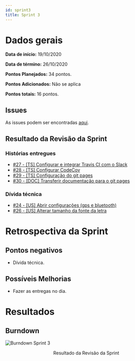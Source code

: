 ```yaml
---
id: sprint3
title: Sprint 3
---
```


# Dados gerais
**Data de início:** 19/10/2020

**Data de término:** 26/10/2020

**Pontos Planejados:** 34 pontos.

**Pontos Adicionados:** Não se aplica

**Pontos totais:** 16 pontos.

## Issues

As issues podem ser encontradas [aqui](https://github.com/track-cooler/app_track_cooler/milestone/4?closed=1).

## Resultado da Revisão da Sprint

### Histórias entregues

* [#27 - [TS] Configurar e integrar Travis CI com o Slack](https://github.com/track-cooler/app_track_cooler/issues/27)
* [#28 - [TS] Configurar CodeCov](https://github.com/track-cooler/app_track_cooler/issues/28)
* [#29 - [TS] Configuração do git pages](https://github.com/track-cooler/app_track_cooler/issues/29)
* [#30 - [DOC] Transferir documentação para o git pages](https://github.com/track-cooler/app_track_cooler/issues/30)

### Dívida técnica

* [#24 - [US] Abrir configurações (gps e bluetooth)](https://github.com/track-cooler/app_track_cooler/issues/24)
* [#26 - [US] Alterar tamanho da fonte da letra](https://github.com/track-cooler/app_track_cooler/pull/26)

# Retrospectiva da Sprint
## Pontos negativos
* Dívida técnica.

## Possíveis Melhorias
* Fazer as entregas no dia.

# Resultados
## Burndown

![Burndown Sprint 3]()

<p align="middle">Resultado da Revisão da Sprint</p>
